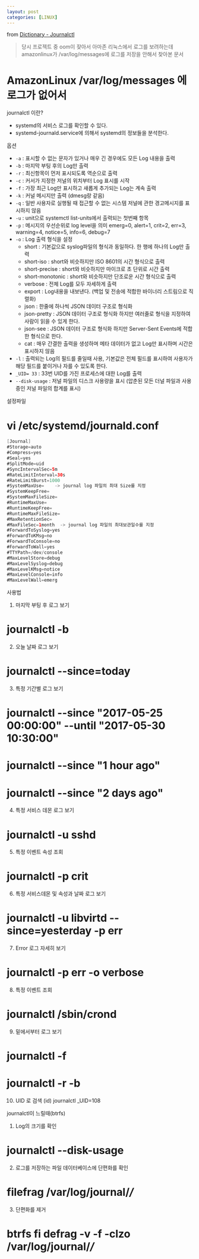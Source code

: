 ```yaml
---
layout: post
categories: [LINUX]
---
```

from [Dictionary - Journalctl](https://github.com/newkayak12/Dictionary/blob/master/linux/Journalctl.md)

> 당시 프로젝트 중 oom이 잦아서 아마존 리눅스에서 로그를 보려하는데
> amazonlinux가 /var/log/messages에 로그를 저장을 안해서 찾아본 문서

# AmazonLinux /var/log/messages 에 로그가 없어서

journalctl 이란?
- systemd의 서비스 로그를 확인할 수 있다.
- systemd-journald.service에 의해서 systemd의 정보들을 분석한다.

옵션
- `-a` : 표시할 수 없는 문자가 있거나 매우 긴 경우에도 모든 Log 내용을 출력
- `-b` : 마지막 부팅 후의 Log만 출력
- `-r` : 최신항목이 먼저 표시되도록 역순으로 출력
- `-c` : 커서가 지정한 저널의 위치부터 Log 표시를 시작
- `-f` : 가장 최근 Log만 표시하고 새롭게 추가되는 Log는 계속 출력
- `-k` : 커널 메시지만 출력 (dmesg랑 같음)
- `-q` : 일반 사용자로 실행될 때 접근할 수 없는 시스템 저널에 관한 경고메시지를 표시하지 않음
- `-u` : unit으로 systemctl list-units에서 출력되는 첫번째 항목
- `-p` : 메시지의 우선순위로 log level을 의미
    emerg=0, alert=1, crit=2, err=3, warning=4, notice=5, info=6, debug=7
- `-o` : Log 출력 형식을 설정
  - short : 기본값으로 syslog파일의 형식과 동일하다. 한 행에 하나의 Log만 출력
  - short-iso : short와 비슷하지만 ISO 8601의 시간 형식으로 출력
  - short-precise : short와 비슷하지만 마이크로 초 단위로 시간 출력
  - short-monotonic : short와 비슷하지만 단조로운 시간 형식으로 출력
  - verbose : 전체 Log를 모두 자세하게 출력
  - export : Log내용을 내보낸다. (백업 및 전송에 적합한 바이너리 스트림으로 직렬화)
  - json : 한줄에 하나씩 JSON 데이터 구조로 형식화
  - json-pretty : JSON 데이터 구조로 형식화 하지만 여러줄로 형식을 지정하여 사람이 읽을 수 있게 한다.
  - json-see : JSON 데이터 구조로 형식화 하지만 Server-Sent Events에 적합한 형식으로 한다.
  - cat : 매우 간결한 출력을 생성하며 메타 데이터가 없고 Log만 표시하며 시간은 표시하지 않음
- `-l` : 출력되는 Log의 필드를 줄일때 사용, 기본값은 전체 필드를 표시하여 사용자가 해당 필드를 붙이거나 자를 수 있도록 한다.
- `_UID= 33` : 33번 UID를 가진 프로세스에 대한 Log를 출력
- `--disk-usage` : 저널 파일의 디스크 사용량을 표시 (압춘된 모든 더널 파일과 사용중인 저널 파일의 합계를 표시)

설정파일
# vi /etc/systemd/journald.conf
```java
[Journal]
#Storage=auto
#Compress=yes
#Seal=yes
#SplitMode=uid
#SyncIntervalSec=5m
#RateLimitInterval=30s
#RateLimitBurst=1000
#SystemMaxUse=    -> journal log 파일의 최대 Size를 지정
#SystemKeepFree=
#SystemMaxFileSize=
#RuntimeMaxUse=
#RuntimeKeepFree=
#RuntimeMaxFileSize=
#MaxRetentionSec=
#MaxFileSec=1month  -> journal log 파일의 최대보관일수를 지정
#ForwardToSyslog=yes
#ForwardToKMsg=no
#ForwardToConsole=no
#ForwardToWall=yes
#TTYPath=/dev/console
#MaxLevelStore=debug
#MaxLevelSyslog=debug
#MaxLevelKMsg=notice
#MaxLevelConsole=info
#MaxLevelWall=emerg
```

사용법
1. 마지막 부팅 후 로그 보기
# journalctl -b

2. 오늘 날짜 로그 보기
# journalctl --since=today

3. 특정 기간별 로그 보기
# journalctl --since "2017-05-25 00:00:00" --until "2017-05-30 10:30:00"
# journalctl --since "1 hour ago"
# journalctl --since "2 days ago"

4. 특정 서비스 데몬 로그 보기
# journalctl -u sshd

5. 특정 이벤트 속성 조회
# journalctl -p crit

6. 특정 서비스데몬 및 속성과 날짜 로그 보기
# journalctl -u libvirtd --since=yesterday -p err

7. Error 로그 자세히 보기
# journalctl -p err -o verbose

8. 특정 이벤트 조회
# journalctl /sbin/crond

9. 밑에서부터 로그 보기
# journalctl -f
# journalctl -r -b 

10. UID 로 검색 (id)
journalctl _UID=108


journalctl이 느릴때(btrfs)
1. Log의 크기를 확인
# journalctl --disk-usage

2. 로그를 저장하는 파일 데이터베이스에 단편화를 확인
# filefrag /var/log/journal/*/*

3. 단편화를 제거
# btrfs fi defrag -v -f -clzo /var/log/journal/*/* 
